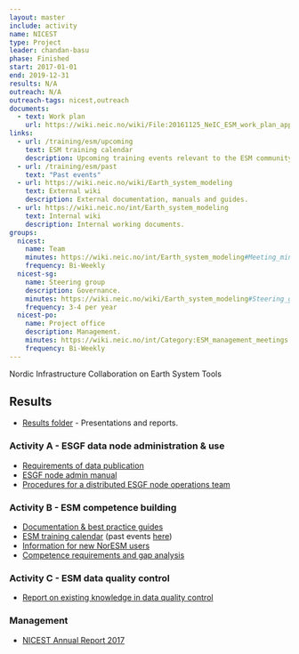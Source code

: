 ```yaml
---
layout: master
include: activity
name: NICEST
type: Project
leader: chandan-basu
phase: Finished
start: 2017-01-01
end: 2019-12-31
results: N/A
outreach: N/A
outreach-tags: nicest,outreach
documents:
  - text: Work plan
    url: https://wiki.neic.no/wiki/File:20161125_NeIC_ESM_work_plan_approved.pdf
links:
  - url: /training/esm/upcoming
    text: ESM training calendar
    description: Upcoming training events relevant to the ESM community.
  - url: /training/esm/past
    text: "Past events"
  - url: https://wiki.neic.no/wiki/Earth_system_modeling
    text: External wiki
    description: External documentation, manuals and guides.
  - url: https://wiki.neic.no/int/Earth_system_modeling
    text: Internal wiki
    description: Internal working documents.
groups:
  nicest:
    name: Team
    minutes: https://wiki.neic.no/int/Earth_system_modeling#Meeting_minutes
    frequency: Bi-Weekly
  nicest-sg:
    name: Steering group
    description: Governance.
    minutes: https://wiki.neic.no/wiki/Earth_system_modeling#Steering_group
    frequency: 3-4 per year
  nicest-po:
    name: Project office
    description: Management.
    minutes: https://wiki.neic.no/int/Category:ESM_management_meetings
    frequency: Bi-Weekly
---
```


Nordic Infrastructure Collaboration on Earth System Tools

## Results

* [Results folder](https://drive.google.com/drive/u/0/folders/1Q3u421JjarfTY_8HZumszEki_oEHoAx-) - Presentations and reports.

### Activity A - ESGF data node administration & use

* [Requirements of data publication](https://wiki.neic.no/wiki/File:NICEST_D-A.2.1_report.pdf)
* [ESGF node admin manual](https://drive.google.com/drive/u/0/folders/16sL-dGE0xxjJ1yM8-bFXrUk7kCSyjOms)
* [Procedures for a distributed ESGF node operations team](https://docs.google.com/document/d/1wjK5WflAq_Kwb2_FbXT1BDSQHXoHX0V4sNbkiaGN_ts/edit)

### Activity B - ESM competence building

* [Documentation & best practice guides](https://wiki.neic.no/wiki/ESM_activity_B_documentation)
* [ESM training calendar](/training/esm/upcoming) (past events [here](/training/esm/past))
* [Information for new NorESM users](https://wiki.neic.no/wiki/ESM_activity_B_noresm_new_users_info)
* [Competence requirements and gap analysis](https://wiki.neic.no/wiki/File:Deliverable_B.2.1_NICEST.pdf)

### Activity C - ESM data quality control

* [Report on existing knowledge in data quality control](https://drive.google.com/open?id=1CRgmnktwr5I9OINHyPvYA0FGlbnb4PrT)

### Management

* [NICEST Annual Report 2017](https://docs.google.com/document/d/1R3vDjVtd1nd_JlN25X_UBr46I2bZdAnK-A86Kv4TOaQ/edit)
